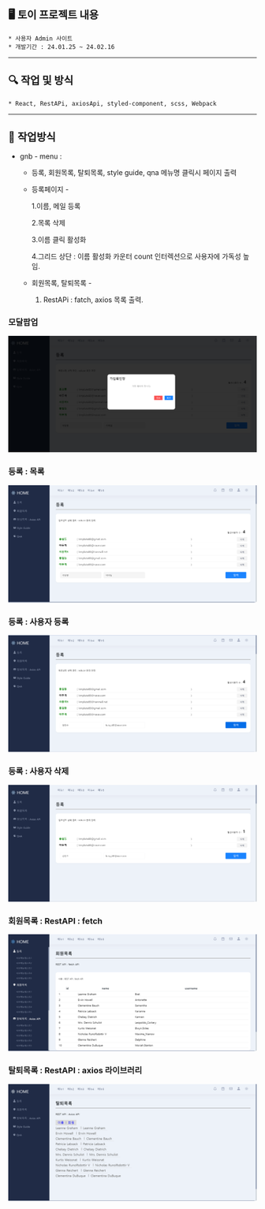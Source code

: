 ## 🖥️ 토이 프로젝트 내용
    * 사용자 Admin 사이트
    * 개발기간 : 24.01.25 ~ 24.02.16


--------------------------------------

## 🔍 작업 및 방식 
    * React, RestAPi, axiosApi, styled-component, scss, Webpack

--------------------------------------

## 📌 작업방식
- gnb - menu  : 
    + 등록, 회원목록, 탈퇴목록, style guide, qna 메뉴명 클릭시 페이지 출력
    + 등록페이지 - 

        1.이름, 메일 등록

        2.목록 삭제

        3.이름 클릭 활성화

        4.그리드 상단 : 이름 활성화 카운터 count 인터렉션으로 사용자에 가독성 높임.

    + 회원목록, 탈퇴목록 - 
    
        1. RestAPi : fatch, axios 목록 출력.


### 모달팝업
![image](https://github.com/lucky-kms/main_page/blob/master/react_insertpage.png)

### 등록 : 목록
![image](https://github.com/lucky-kms/main_page/blob/master/react_insertpage_0.png)

### 등록 : 사용자 등록
![image](https://github.com/lucky-kms/main_page/blob/master/react_insertpage_1.png)

### 등록 : 사용자 삭제
![image](https://github.com/lucky-kms/main_page/blob/master/react_insertpage_2.png)

### 회원목록 : RestAPI : fetch
![image](https://github.com/lucky-kms/main_page/blob/master/react_insertpage_3.png)

### 탈퇴목록 : RestAPI : axios 라이브러리
![image](https://github.com/lucky-kms/main_page/blob/master/react_insertpage_4.png)
